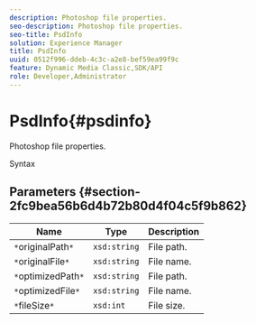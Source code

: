```yaml
---
description: Photoshop file properties.
seo-description: Photoshop file properties.
seo-title: PsdInfo
solution: Experience Manager
title: PsdInfo
uuid: 0512f996-ddeb-4c3c-a2e8-bef59ea99f9c
feature: Dynamic Media Classic,SDK/API
role: Developer,Administrator
---
```


# PsdInfo{#psdinfo}

Photoshop file properties.

 Syntax 

## Parameters {#section-2fc9bea56b6d4b72b80d4f04c5f9b862}

|  Name  | Type  | Description  |
|---|---|---|
|  `*`originalPath`*`  | `xsd:string`  | File path.  |
|  `*`originalFile`*`  | `xsd:string`  | File name.  |
|  `*`optimizedPath`*`  | `xsd:string`  | File path.  |
|  `*`optimizedFile`*`  | `xsd:string`  | File name.  |
|  `*`fileSize`*`  | `xsd:int`  | File size.  |

